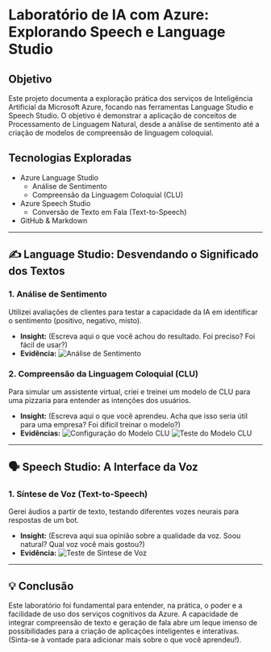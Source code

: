 # Laboratório de IA com Azure: Explorando Speech e Language Studio

##  Objetivo

Este projeto documenta a exploração prática dos serviços de Inteligência Artificial da Microsoft Azure, focando nas ferramentas Language Studio e Speech Studio. O objetivo é demonstrar a aplicação de conceitos de Processamento de Linguagem Natural, desde a análise de sentimento até a criação de modelos de compreensão de linguagem coloquial.

##  Tecnologias Exploradas

- Azure Language Studio
  - Análise de Sentimento
  - Compreensão da Linguagem Coloquial (CLU)
- Azure Speech Studio
  - Conversão de Texto em Fala (Text-to-Speech)
- GitHub & Markdown

---

## ✍️ Language Studio: Desvendando o Significado dos Textos

### 1. Análise de Sentimento

Utilizei avaliações de clientes para testar a capacidade da IA em identificar o sentimento (positivo, negativo, misto).

* **Insight:** (Escreva aqui o que você achou do resultado. Foi preciso? Foi fácil de usar?)
* **Evidência:**
    ![Análise de Sentimento](images/analise-sentimento.png)

### 2. Compreensão da Linguagem Coloquial (CLU)

Para simular um assistente virtual, criei e treinei um modelo de CLU para uma pizzaria para entender as intenções dos usuários.

* **Insight:** (Escreva aqui o que você aprendeu. Acha que isso seria útil para uma empresa? Foi difícil treinar o modelo?)
* **Evidências:**
    ![Configuração do Modelo CLU](images/clu-configuracao.png)
    ![Teste do Modelo CLU](images/clu-teste.png)

---

## 🗣️ Speech Studio: A Interface da Voz

### 1. Síntese de Voz (Text-to-Speech)

Gerei áudios a partir de texto, testando diferentes vozes neurais para respostas de um bot.

* **Insight:** (Escreva aqui sua opinião sobre a qualidade da voz. Soou natural? Qual voz você mais gostou?)
* **Evidência:**
    ![Teste de Síntese de Voz](images/texto-para-fala.png)

---

## 💡 Conclusão

Este laboratório foi fundamental para entender, na prática, o poder e a facilidade de uso dos serviços cognitivos da Azure. A capacidade de integrar compreensão de texto e geração de fala abre um leque imenso de possibilidades para a criação de aplicações inteligentes e interativas. (Sinta-se à vontade para adicionar mais sobre o que você aprendeu!).
